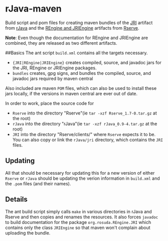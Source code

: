 rJava-maven
===========

Build script and pom files for creating maven bundles of the
[JRI](http://www.rforge.net/JRI/index.html) artifact from
[rJava](http://www.rforge.net/rJava/index.html) and the [REngine and
JRIEngine](http://rforge.net/org/doc/org/rosuda/REngine/package-summary.html)
artifacts from [Rserve](http://www.rforge.net/Rserve/index.html).

**Note**: Even though the documentation for REngine and JRIEngine are combined, they are released as two different artifacts.

##Basics
The ant script `build.xml` contains all the targets necessary.
* `{JRI|REngine|JRIEngine}` creates compiled, source, and javadoc jars for the JRI, REngine or JRIEngine packages.
* `bundles` creates, gpg signs, and bundles the compiled, source, and javadoc jars required by maven central

Also included are maven `POM` files, which can also be used to install these
jars locally, if the versions in maven central are ever out of date.

In order to work, place the source code for 
* `Rserve` into the directory "Rserve"(ie `tar -xzf Rserve_1.7-0.tar.gz` at the root)
* `rJava` into the directory "rJava"(ie `tar -xzf rJava_0.9-4.tar.gz` at the root)
* `JRI` into the directory "Rserve/clients/" where `Rserve` expects it to be.
  You can also copy or link the `rJava/jri` directory, which contains the `JRI`
  files.

## Updating
All that should be necessary for updating this for a new version of either
`Rserve` or `rJava` should be updating the verion information in `build.xml`
and the `.pom` files (and their names).


## Details
The ant build script simply calls `make` in various directories in rJava and
Rserve and then copies and renames the resources.  It also forces `javadoc` to
build documentation for the package `org.rosuda.REngine.JRI` which contains
only the class `JRIEngine` so that maven won't complain about uploading the
bundle.

